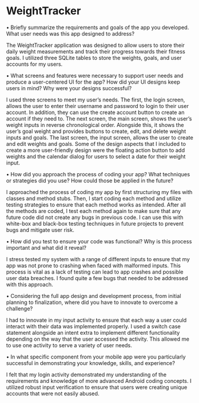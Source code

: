 # WeightTracker

•	Briefly summarize the requirements and goals of the app you developed. What user needs was this app designed to address?

The WeightTracker application was designed to allow users to store their daily weight measurements and track their progress towards their fitness goals. I utilized three SQLite tables to store the weights, goals, and user accounts for my users. 

•	What screens and features were necessary to support user needs and produce a user-centered UI for the app? How did your UI designs keep users in mind? Why were your designs successful?

I used three screens to meet my user’s needs. The first, the login screen, allows the user to enter their username and password to login to their user account. In addition, they can use the create account button to create an account if they need to. The next screen, the main screen, shows the user’s weight inputs in reverse chronological order. Alongside this, it shows the user’s goal weight and provides buttons to create, edit, and delete weight inputs and goals. The last screen, the input screen, allows the user to create and edit weights and goals. Some of the design aspects that I included to create a more user-friendly design were the floating action button to add weights and the calendar dialog for users to select a date for their weight input.

•	How did you approach the process of coding your app? What techniques or strategies did you use? How could those be applied in the future?

I approached the process of coding my app by first structuring my files with classes and method stubs. Then, I start coding each method and utilize testing strategies to ensure that each method works as intended. After all the methods are coded, I test each method again to make sure that any future code did not create any bugs in previous code. I can use this with white-box and black-box testing techniques in future projects to prevent bugs and mitigate user risk.

•	How did you test to ensure your code was functional? Why is this process important and what did it reveal?

I stress tested my system with a range of different inputs to ensure that my app was not prone to crashing when faced with malformed inputs. This process is vital as a lack of testing can lead to app crashes and possible user data breaches. I found quite a few bugs that needed to be addressed with this approach.

•	Considering the full app design and development process, from initial planning to finalization, where did you have to innovate to overcome a challenge?

I had to innovate in my input activity to ensure that each way a user could interact with their data was implemented properly. I used a switch case statement alongside an intent extra to implement different functionality depending on the way that the user accessed the activity. This allowed me to use one activity to serve a variety of user needs.

•	In what specific component from your mobile app were you particularly successful in demonstrating your knowledge, skills, and experience?

I felt that my login activity demonstrated my understanding of the requirements and knowledge of more advanced Android coding concepts. I utilized robust input verification to ensure that users were creating unique accounts that were not easily abused. 
